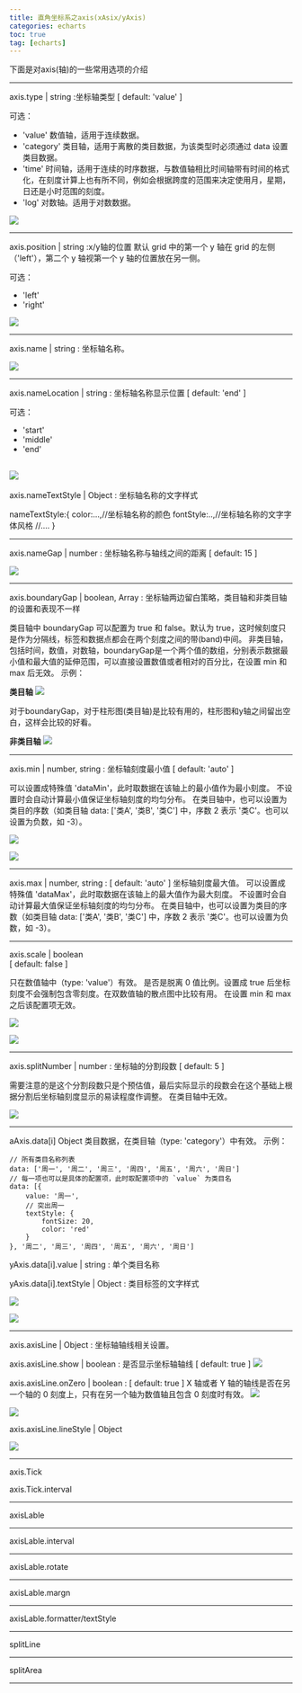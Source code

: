 ```yaml
---
title: 直角坐标系之axis(xAsix/yAxis)
categories: echarts   
toc: true  
tag: [echarts]
---
```



下面是对axis(轴)的一些常用选项的介绍
<!--more-->

---

axis.type | string  :坐标轴类型
[ default: 'value' ]

可选：  
* 'value' 数值轴，适用于连续数据。
* 'category' 类目轴，适用于离散的类目数据，为该类型时必须通过 data 设置类目数据。
* 'time' 时间轴，适用于连续的时序数据，与数值轴相比时间轴带有时间的格式化，在刻度计算上也有所不同，例如会根据跨度的范围来决定使用月，星期，日还是小时范围的刻度。
* 'log' 对数轴。适用于对数数据。

![](http://ols7leonh.bkt.clouddn.com//assert/img/echarts/axis/axis_type.png)

---


axis.position | string :x/y轴的位置
默认 grid 中的第一个 y 轴在 grid 的左侧（'left'），第二个 y 轴视第一个 y 轴的位置放在另一侧。

可选：
* 'left'
* 'right'

![](http://ols7leonh.bkt.clouddn.com//assert/img/echarts/axis/axis_position.png)


---
axis.name | string  : 坐标轴名称。

![](http://ols7leonh.bkt.clouddn.com//assert/img/echarts/axis/axis_name.png)

---


axis.nameLocation | string : 坐标轴名称显示位置
[ default: 'end' ]

可选：
* 'start'
* 'middle'
* 'end'

![](http://ols7leonh.bkt.clouddn.com//assert/img/echarts/axis/axis_nameLocation.png)
---


axis.nameTextStyle | Object : 坐标轴名称的文字样式

nameTextStyle:{
	color:...,//坐标轴名称的颜色
	fontStyle:..,//坐标轴名称的文字字体风格
	//....
}



---


axis.nameGap | number : 坐标轴名称与轴线之间的距离
[ default: 15 ]

![](http://ols7leonh.bkt.clouddn.com//assert/img/echarts/axis/axis_nameGap.png)



---



axis.boundaryGap | boolean, Array : 坐标轴两边留白策略，类目轴和非类目轴的设置和表现不一样

类目轴中 boundaryGap 可以配置为 true 和 false。默认为 true，这时候刻度只是作为分隔线，标签和数据点都会在两个刻度之间的带(band)中间。
非类目轴，包括时间，数值，对数轴，boundaryGap是一个两个值的数组，分别表示数据最小值和最大值的延伸范围，可以直接设置数值或者相对的百分比，在设置 min 和 max 后无效。 示例：

**类目轴**
![](http://ols7leonh.bkt.clouddn.com//assert/img/echarts/axis/axis_boundaryGap.png)

对于boundaryGap，对于柱形图(类目轴)是比较有用的，柱形图和y轴之间留出空白，这样会比较的好看。

**非类目轴**
![](http://ols7leonh.bkt.clouddn.com//assert/img/echarts/axis/axis_boundaryGap_2.png)


---

axis.min | number, string  : 坐标轴刻度最小值
[ default: 'auto' ]

可以设置成特殊值 'dataMin'，此时取数据在该轴上的最小值作为最小刻度。
不设置时会自动计算最小值保证坐标轴刻度的均匀分布。
在类目轴中，也可以设置为类目的序数（如类目轴 data: ['类A', '类B', '类C'] 中，序数 2 表示 '类C'。也可以设置为负数，如 -3）。


![](http://ols7leonh.bkt.clouddn.com//assert/img/echarts/axis/axis_min.png)

![](http://ols7leonh.bkt.clouddn.com//assert/img/echarts/axis/axis_min_2.png)


---

axis.max | number, string : [ default: 'auto' ]
坐标轴刻度最大值。
可以设置成特殊值 'dataMax'，此时取数据在该轴上的最大值作为最大刻度。
不设置时会自动计算最大值保证坐标轴刻度的均匀分布。
在类目轴中，也可以设置为类目的序数（如类目轴 data: ['类A', '类B', '类C'] 中，序数 2 表示 '类C'。也可以设置为负数，如 -3）。


---

axis.scale | boolean  
[ default: false ]

只在数值轴中（type: 'value'）有效。
是否是脱离 0 值比例。设置成 true 后坐标刻度不会强制包含零刻度。在双数值轴的散点图中比较有用。
在设置 min 和 max 之后该配置项无效。

![](http://ols7leonh.bkt.clouddn.com//assert/img/echarts/axis/axis_scale.png)

![](http://ols7leonh.bkt.clouddn.com//assert/img/echarts/axis/axis_scale_2.png)


---

axis.splitNumber | number : 坐标轴的分割段数
[ default: 5 ]

需要注意的是这个分割段数只是个预估值，最后实际显示的段数会在这个基础上根据分割后坐标轴刻度显示的易读程度作调整。
在类目轴中无效。


![](http://ols7leonh.bkt.clouddn.com//assert/img/echarts/axis/axis_splitNumber.png)


---


aAxis.data[i] Object
类目数据，在类目轴（type: 'category'）中有效。
示例：
```
// 所有类目名称列表
data: ['周一', '周二', '周三', '周四', '周五', '周六', '周日']
// 每一项也可以是具体的配置项，此时取配置项中的 `value` 为类目名
data: [{
    value: '周一',
    // 突出周一
    textStyle: {
        fontSize: 20,
        color: 'red'
    }
}, '周二', '周三', '周四', '周五', '周六', '周日']
```

yAxis.data[i].value | string : 单个类目名称

yAxis.data[i].textStyle | Object : 类目标签的文字样式


![](http://ols7leonh.bkt.clouddn.com//assert/img/echarts/axis/axis_data.png)


![](http://ols7leonh.bkt.clouddn.com//assert/img/echarts/axis/axis_data_2.png)



---


axis.axisLine | Object : 坐标轴轴线相关设置。

axis.axisLine.show | boolean : 是否显示坐标轴轴线
[ default: true ]
![](http://ols7leonh.bkt.clouddn.com//assert/img/echarts/axis/axis_axixLine.png)


axis.axisLine.onZero | boolean : 
[ default: true ]
X 轴或者 Y 轴的轴线是否在另一个轴的 0 刻度上，只有在另一个轴为数值轴且包含 0 刻度时有效。
![](http://ols7leonh.bkt.clouddn.com//assert/img/echarts/axis/axis_axixLine_zero.png)

![](http://ols7leonh.bkt.clouddn.com//assert/img/echarts/axis/axis_axixLine_zero_2.png)


axis.axisLine.lineStyle | Object

![](http://ols7leonh.bkt.clouddn.com//assert/img/echarts/axis/axis_axixLine_style.png)


---


axis.Tick


axis.Tick.interval

---


axisLable

---


axisLable.interval

---


axisLable.rotate

---


axisLable.margn


---


axisLable.formatter/textStyle

---




splitLine

---



splitArea



---






